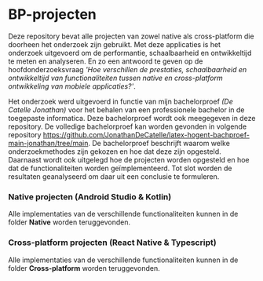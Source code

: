 # BP-projecten
Deze repository bevat alle projecten van zowel native als cross-platform die doorheen het onderzoek zijn gebruikt. Met deze applicaties is het onderzoek uitgevoerd om de performantie, schaalbaarheid en ontwikkeltijd te meten en analyseren. En zo een antwoord te geven op de hoofdonderzoeksvraag *'Hoe verschillen de prestaties, schaalbaarheid en ontwikkeltijd van functionaliteiten tussen native en cross-platform ontwikkeling van mobiele applicaties?'*.

Het onderzoek werd uitgevoerd in functie van mijn bachelorproef *(De Catelle Jonathan)* voor het behalen van een professionele bachelor in de toegepaste informatica. Deze bachelorproef wordt ook meegegeven in deze repository. De volledige bachelorproef kan worden gevonden in volgende repository https://github.com/JonathanDeCatelle/latex-hogent-bachproef-main-jonathan/tree/main. De bachelorproef beschrijft waarom welke onderzoekmethodes zijn gekozen en hoe dat deze zijn opgesteld. Daarnaast wordt ook uitgelegd hoe de projecten worden opgesteld en hoe dat de functionaliteiten worden geïmplementeerd. Tot slot worden de resultaten geanalyseerd om daar uit een conclusie te formuleren.

### Native projecten (Android Studio & Kotlin)
Alle implementaties van de verschillende functionaliteiten kunnen in de folder **Native** worden teruggevonden. 

### Cross-platform projecten (React Native & Typescript)
Alle implementaties van de verschillende functionaliteiten kunnen in de folder **Cross-platform** worden teruggevonden. 

